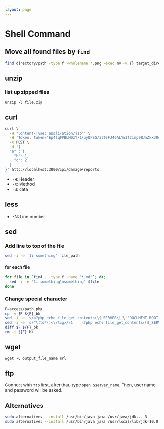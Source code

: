 ```yaml
---
layout: page
---
```


# Shell Command

## Move all found files by `find` 

```zsh
find directory/path -type f -wholename *.png -exec mv -v {} target_directory \;
```

## unzip

### list up zipped files

```
unzip -l file.zip
```

## curl

```sh
curl \
  -H "Content-Type: application/json" \
  -H 'Token: token="Ep4lqUPBLM0zY/1/uyQFSG/z1T0FJ4eALYn1f2inp98UnZkx3RqqKg=="' \
  -X POST \
  -d '{
  "a" : {
    "b": 1,
    "c": 2
  }
}' http://localhost:3000/api/damage/reports
```

* `-H`: Header
* `-X`: Method
* `-d`: data

## less

* -N: Line number

## sed

### Add line to top of the file

```sh
sed -i -e '1i something' file_path
```

#### for each file

```sh
for file in `find . -type f -name "*.md"`; do;
  sed -i -e "1i something\nsomething" $file
done
```

### Change special character

```sh
F=access/path.php
cp -v $F ${F}_bk
sed -i -e 's/<?php echo file_get_contents(\$_SERVER\['\''DOCUMENT_ROOT'\''\]\.'\''\/file\/path.html'\''); ?>//g' $F
sed -i -e 's/^\(\s*\)<\/tag>/\1    <?php echo file_get_contents\($_SERVER['\''DOCUMENT_ROOT'\''].'\''\/file\/path.html'\''\); ?>\n\1<\/tag>/g' $F
diff $F ${F}_bk
rm -i ${F}_bk
```

## wget

```
wget -O output_file_name url
```

## ftp

Connect with `ftp` first, after that, type `open $server_name`.
Then, user name and password will be asked.


## Alternatives

```sh
sudo alternatives --install /usr/bin/java java /usr/java/jdk... 3
sudo alternatives --install /usr/bin/java java /usr/local/lib/jdk-10.0.2/bin/java 4
```